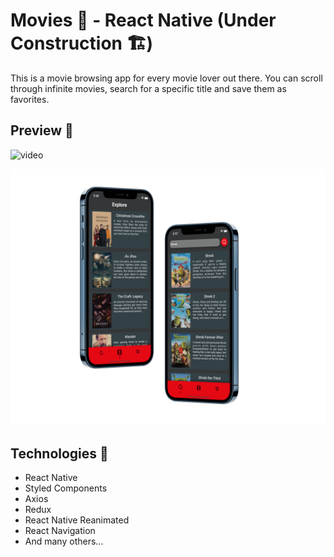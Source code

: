 # Movies 🍿 - React Native (Under Construction 🏗)

This is a movie browsing app for every movie lover out there. You can scroll through infinite movies, search for a specific title and save them as favorites.

## Preview 📱

![video](https://github.com/danielolaviobr/Movies/blob/master/assets/app.gif?raw=true)

![image](https://github.com/danielolaviobr/Movies/blob/master/assets/app.png)

## Technologies 🤖

* React Native
* Styled Components
* Axios
* Redux
* React Native Reanimated
* React Navigation
* And many others...
